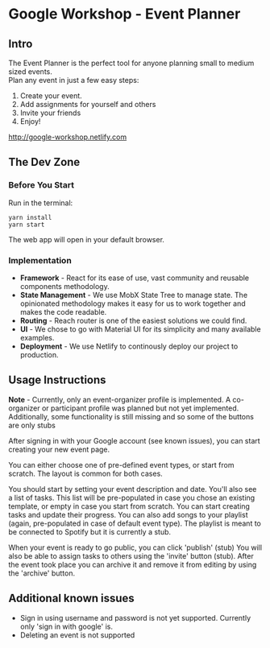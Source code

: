 # Google Workshop - Event Planner

## Intro

The Event Planner is the perfect tool for anyone planning small to medium sized events.  
Plan any event in just a few easy steps:

1. Create your event.
2. Add assignments for yourself and others
3. Invite your friends
4. Enjoy!

http://google-workshop.netlify.com

## The Dev Zone

### Before You Start

Run in the terminal:

```
yarn install
yarn start
```

The web app will open in your default browser.

### Implementation

- **Framework** - React for its ease of use, vast community and reusable components methodology.
- **State Management** - We use MobX State Tree to manage state. The opinionated methodology makes it easy for us to work together and makes the code readable.
- **Routing** - Reach router is one of the easiest solutions we could find.
- **UI** - We chose to go with Material UI for its simplicity and many available examples.
- **Deployment** - We use Netlify to continously deploy our project to production.

## Usage Instructions

**Note** - Currently, only an event-organizer profile is implemented.
 A co-organizer or participant profile was planned but not yet implemented.
Additionally, some functionality is still missing and so some of the buttons are only stubs

After signing in with your Google account (see known issues), you can start creating your new event page. 

You can either choose one of pre-defined event types, or start from scratch.
The layout is common for both cases. 

You should start by setting your event description and date. 
You'll also see a list of tasks. This list will be pre-populated in case you chose an existing template, or empty in case you start from scratch. 
You can start creating tasks and update their progress.
You can also add songs to your playlist (again, pre-populated in case of default event type). 
The playlist is meant to be connected to Spotify but it is currently a stub.

When your event is ready to go public, you can click 'publish' (stub)
You will also be able to assign tasks to others using the 'invite' button (stub).
After the event took place you can archive it and remove it from editing by using the 'archive' button.

## Additional known issues
* Sign in using username and password is not yet supported. Currently only 'sign in with google' is.
* Deleting an event is not supported
